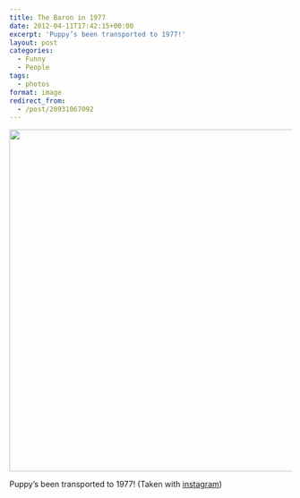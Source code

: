 ```yaml
---
title: The Baron in 1977
date: 2012-04-11T17:42:15+00:00
excerpt: 'Puppy’s been transported to 1977!'
layout: post
categories:
  - Funny
  - People
tags:
  - photos
format: image
redirect_from:
  - /post/20931067092
---
```


<a href="https://cdn.craigmcn.ca/img/tumblr_m2c9uga8qg1qlv5s6o1_1280.jpg?x-request=xhr" data-fslightbox="lightbox"><img class="alignnone size-full wp-image-60" src="https://cdn.craigmcn.ca/img/tumblr_m2c9uga8qg1qlv5s6o1_1280.jpg" alt="" width="612" height="612" srcset="https://cdn.craigmcn.ca/img/tumblr_m2c9uga8qg1qlv5s6o1_1280.jpg 612w, https://cdn.craigmcn.ca/img/tumblr_m2c9uga8qg1qlv5s6o1_1280-150x150.jpg 150w, https://cdn.craigmcn.ca/img/tumblr_m2c9uga8qg1qlv5s6o1_1280-300x300.jpg 300w" sizes="(max-width: 612px) 100vw, 612px" /></a>

Puppy’s been transported to 1977! (Taken with [instagram](http://instagr.am))
